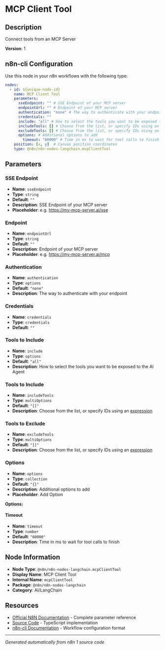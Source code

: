 # MCP Client Tool

## Description

Connect tools from an MCP Server

**Version**: 1

## n8n-cli Configuration

Use this node in your n8n workflows with the following type:

```yaml
nodes:
  - id: ${unique-node-id}
    name: MCP Client Tool
    parameters:
      sseEndpoint: "" # SSE Endpoint of your MCP server
      endpointUrl: "" # Endpoint of your MCP server
      authentication: "none" # The way to authenticate with your endpoint
      credentials: ""
      include: "all" # How to select the tools you want to be exposed to the AI Agent
      includeTools: [] # Choose from the list, or specify IDs using an <a href="https://docs.n8n.io/code/expressions/">expression</a>
      excludeTools: [] # Choose from the list, or specify IDs using an <a href="https://docs.n8n.io/code/expressions/">expression</a>
      options: # Additional options to add
        timeout: "60000" # Time in ms to wait for tool calls to finish
    position: [x, y]  # Canvas position coordinates
    type: @n8n/n8n-nodes-langchain.mcpClientTool
```

## Parameters

### SSE Endpoint

- **Name**: `sseEndpoint`
- **Type**: `string`
- **Default**: `""`
- **Description**: SSE Endpoint of your MCP server
- **Placeholder**: e.g. https://my-mcp-server.ai/sse

### Endpoint

- **Name**: `endpointUrl`
- **Type**: `string`
- **Default**: `""`
- **Description**: Endpoint of your MCP server
- **Placeholder**: e.g. https://my-mcp-server.ai/mcp

### Authentication

- **Name**: `authentication`
- **Type**: `options`
- **Default**: `"none"`
- **Description**: The way to authenticate with your endpoint

### Credentials

- **Name**: `credentials`
- **Type**: `credentials`
- **Default**: `""`

### Tools to Include

- **Name**: `include`
- **Type**: `options`
- **Default**: `"all"`
- **Description**: How to select the tools you want to be exposed to the AI Agent

### Tools to Include

- **Name**: `includeTools`
- **Type**: `multiOptions`
- **Default**: `"[]"`
- **Description**: Choose from the list, or specify IDs using an <a href="https://docs.n8n.io/code/expressions/">expression</a>

### Tools to Exclude

- **Name**: `excludeTools`
- **Type**: `multiOptions`
- **Default**: `"[]"`
- **Description**: Choose from the list, or specify IDs using an <a href="https://docs.n8n.io/code/expressions/">expression</a>

### Options

- **Name**: `options`
- **Type**: `collection`
- **Default**: `"{}"`
- **Description**: Additional options to add
- **Placeholder**: Add Option

**Options:**

#### Timeout
- **Name**: `timeout`
- **Type**: `number`
- **Default**: `"60000"`
- **Description**: Time in ms to wait for tool calls to finish



## Node Information

- **Node Type**: `@n8n/n8n-nodes-langchain.mcpClientTool`
- **Display Name**: MCP Client Tool
- **Internal Name**: `mcpClientTool`
- **Package**: `@n8n/n8n-nodes-langchain`
- **Category**: AI/LangChain

## Resources

- [Official N8N Documentation](https://docs.n8n.io/integrations/builtin/cluster-nodes/root-nodes/n8n-nodes-langchain.mcpclienttool/) - Complete parameter reference
- [Source Code](https://github.com/n8n-io/n8n/blob/master/packages/@n8n/nodes-langchain/nodes/mcp/McpClientTool/McpClientTool.node.ts) - TypeScript implementation
- [n8n-cli Documentation](https://github.com/edenreich/n8n-cli) - Workflow configuration format

---
*Generated automatically from n8n 1 source code*
